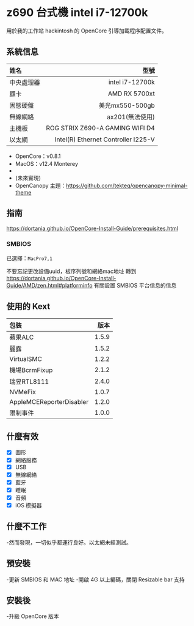 #  z690 台式機 intel i7-12700k

用於我的工作站 hackintosh 的 OpenCore 引導加載程序配置文件。

## 系統信息

| 姓名 | 型號 |
| :------- | ------------------------------------: |
| 中央處理器 | intel i7-12700k |
| 顯卡 | AMD RX 5700xt |
| 固態硬盤 | 美光mx550-500gb |
| 無線網絡 | ax201(無法使用) |
| 主機板| ROG STRIX Z690-A GAMING WIFI D4  |
| 以太網 | Intel(R) Ethernet Controller I225-V |

- OpenCore：v0.8.1
- MacOS：v12.4 Monterey
- 
- (未來實現)
- OpenCanopy 主題：<https://github.com/tekteq/opencanopy-minimal-theme>

## 指南

<https://dortania.github.io/OpenCore-Install-Guide/prerequisites.html>

###  SMBIOS

已選擇：`MacPro7,1`

不要忘記更改設備uuid，板序列號和網絡mac地址
轉到 <https://dortania.github.io/OpenCore-Install-Guide/AMD/zen.html#platforminfo> 有關設置 SMBIOS 平台信息的信息

## 使用的 Kext
| 包裝 | 版本 |
| :------------------------ | ------: |
| 蘋果ALC | 1.5.9 |
| 麗露 | 1.5.2 |
| VirtualSMC | 1.2.2 |
| 機場BcrmFixup | 2.1.2 |
| 瑞昱RTL8111 | 2.4.0 |
| NVMeFix | 1.0.7 |
| AppleMCEReporterDisabler | 1.2.0 |
| 限制事件 | 1.0.0 |

## 什麼有效

- [x] 圖形
- [x] 網絡服務
- [x] USB
- [x] 無線網絡
- [x] 藍牙
- [x] 睡眠
- [x] 音頻
- [x] iOS 模擬器

## 什麼不工作

-然而發現，一切似乎都運行良好。以太網未經測試。


## 預安裝

-更新 SMBIOS 和 MAC 地址
-開啟 4G 以上編碼，關閉 Resizable bar 支持
  
## 安裝後

-升級 OpenCore 版本
